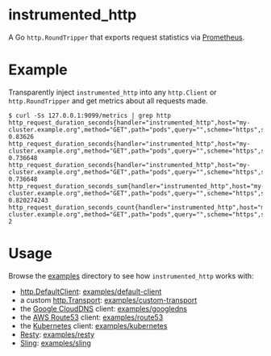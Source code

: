 # instrumented_http

A Go `http.RoundTripper` that exports request statistics via [Prometheus](https://prometheus.io/).

# Example

Transparently inject `instrumented_http` into any `http.Client` or `http.RoundTripper` and get metrics about all requests made.

```console
$ curl -Ss 127.0.0.1:9099/metrics | grep http
http_request_duration_seconds{handler="instrumented_http",host="my-cluster.example.org",method="GET",path="pods",query="",scheme="https",status="200",quantile="0.5"} 0.83626
http_request_duration_seconds{handler="instrumented_http",host="my-cluster.example.org",method="GET",path="pods",query="",scheme="https",status="200",quantile="0.9"} 0.736648
http_request_duration_seconds{handler="instrumented_http",host="my-cluster.example.org",method="GET",path="pods",query="",scheme="https",status="200",quantile="0.99"} 0.736648
http_request_duration_seconds_sum{handler="instrumented_http",host="my-cluster.example.org",method="GET",path="pods",query="",scheme="https",status="200"} 0.820274243
http_request_duration_seconds_count{handler="instrumented_http",host="my-cluster.example.org",method="GET",path="pods",query="",scheme="https",status="200"} 2
```

# Usage

Browse the [examples](examples) directory to see how `instrumented_http` works with:
* [http.DefaultClient](https://golang.org/pkg/net/http/#Client): [examples/default-client](examples/default-client)
* a custom [http.Transport](https://golang.org/pkg/net/http/#Transport): [examples/custom-transport](examples/custom-transport)
* the [Google CloudDNS](https://godoc.org/google.golang.org/api/dns/v1) client: [examples/googledns](examples/googledns)
* the [AWS Route53](https://godoc.org/github.com/aws/aws-sdk-go/service/route53) client: [examples/route53](examples/route53)
* the [Kubernetes](https://godoc.org/k8s.io/client-go) client: [examples/kubernetes](examples/kubernetes)
* [Resty](https://github.com/go-resty/resty): [examples/resty](examples/resty)
* [Sling](https://github.com/dghubble/sling): [examples/sling](examples/sling)

